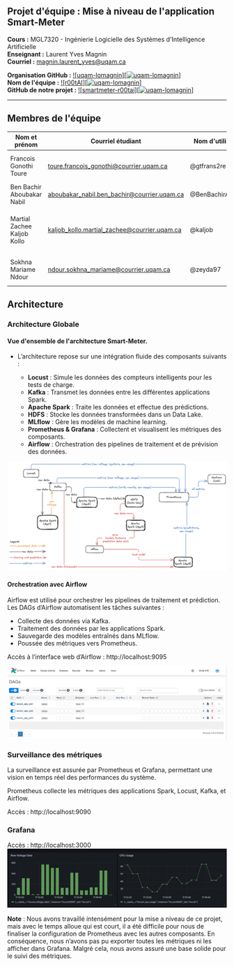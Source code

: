 ## Projet d'équipe : Mise à niveau de l'application Smart-Meter

**Cours :** MGL7320 - Ingénierie Logicielle des Systèmes d'Intelligence Artificielle  
**Enseignant :** Laurent Yves Magnin  
**Courriel :** [magnin.laurent_yves@uqam.ca](mailto:magnin.laurent_yves@uqam.ca)  

**Organisation GitHub :** [![uqam-lomagnin][![uqam-lomagnin](https://img.shields.io/badge/GitHub-Org-blue)]](https://github.com/uqam-lomagnin)  
**Nom de l'équipe :** [![r00tAI][![uqam-lomagnin](https://img.shields.io/badge/GitHub-Org-blue)]](https://github.com/orgs/uqam-lomagnin/teams/r00tai)  
**GitHub de notre projet :** [![smartmeter-r00tai][![uqam-lomagnin](https://img.shields.io/badge/GitHub-Org-blue)]](https://github.com/uqam-lomagnin/smartmeter-r00tai)  

---

## Membres de l'équipe

| Nom et prénom                   | Courriel étudiant                            | Nom d'utilisateur GitHub           | Programme d'études                                             |
|---------------------------------|----------------------------------------------|------------------------------------|----------------------------------------------------------------|
| Francois Gonothi Toure           | toure.francois_gonothi@courrier.uqam.ca     | @gtfrans2re                        | Maîtrise en informatique (systèmes électroniques)               |
| Ben Bachir Aboubakar Nabil       | aboubakar_nabil.ben_bachir@courrier.uqam.ca | @BenBachirAboubakarNabil           | Maîtrise en génie logiciel                                      |
| Martial Zachee Kaljob Kollo      | kaljob_kollo.martial_zachee@courrier.uqam.ca | @kaljob                            | Maîtrise en informatique pour l'intelligence et la gestion des données |
| Sokhna Mariame Ndour             | ndour.sokhna_mariame@courrier.uqam.ca       | @zeyda97                           | Maîtrise en informatique (intelligence artificielle)           |

## Architecture

### Architecture Globale

#### Vue d'ensemble de l'architecture Smart-Meter.
- L’architecture repose sur une intégration fluide des composants suivants :

  - **Locust** : Simule les données des compteurs intelligents pour les tests de charge.
  - **Kafka** : Transmet les données entre les différentes applications Spark.
  - **Apache Spark** : Traite les données et effectue des prédictions.
  - **HDFS** : Stocke les données transformées dans un Data Lake.
  - **MLflow** : Gère les modèles de machine learning.
  - **Prometheus & Grafana** : Collectent et visualisent les métriques des composants.
  - **Airflow** : Orchestration des pipelines de traitement et de prévision des données.

![Architecture Smart-Meter](images/architecture.png)


#### Orchestration avec Airflow
Airflow est utilisé pour orchestrer les pipelines de traitement et prédiction. Les DAGs d’Airflow automatisent les tâches suivantes :

  - Collecte des données via Kafka.
  - Traitement des données par les applications Spark.
  - Sauvegarde des modèles entraînés dans MLflow.
  - Poussée des métriques vers Prometheus.

Accès à l’interface web d’Airflow : http://localhost:9095

![airflow.jpg](images%2Fairflow.jpg)

### Surveillance des métriques
La surveillance est assurée par Prometheus et Grafana, permettant une vision en temps réel des performances du système.

Prometheus collecte les métriques des applications Spark, Locust, Kafka, et Airflow.

Accès : http://localhost:9090

### Grafana
Accès : http://localhost:3000
![grafana.jpeg](images%2Fgrafana.jpeg)


**Note** : Nous avons travaillé intensément pour la mise a niveau de ce projet, mais avec le temps alloue qui est court, il a été difficile pour nous de finaliser la configuration de Prometheus avec les autres composants. En conséquence, nous n’avons pas pu exporter toutes les métriques ni les afficher dans Grafana. Malgré cela, nous avons assuré une base solide pour le suivi des métriques.

